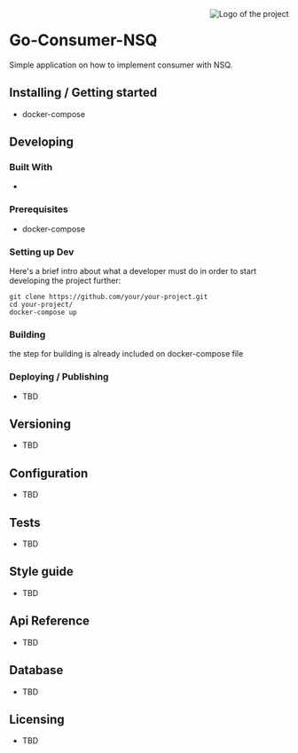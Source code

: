 <img src="./images/logo.sample.png" alt="Logo of the project" align="right">

# Go-Consumer-NSQ
Simple application on how to implement consumer with NSQ.

## Installing / Getting started

- docker-compose

## Developing

### Built With
-

### Prerequisites
- docker-compose

### Setting up Dev

Here's a brief intro about what a developer must do in order to start developing
the project further:

```shell
git clone https://github.com/your/your-project.git
cd your-project/
docker-compose up
```

### Building

the step for building is already included on docker-compose file

### Deploying / Publishing
- TBD

## Versioning
- TBD

## Configuration
- TBD

## Tests
- TBD

## Style guide
- TBD

## Api Reference
- TBD

## Database
- TBD

## Licensing
- TBD